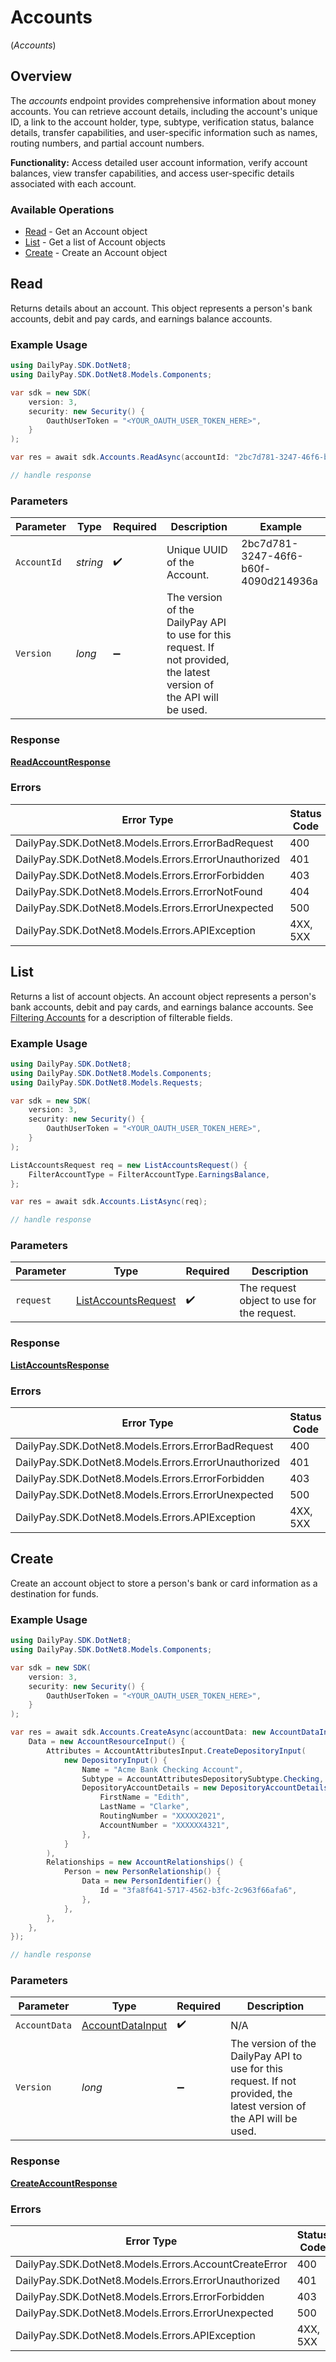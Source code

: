 # Accounts
(*Accounts*)

## Overview

The _accounts_ endpoint provides comprehensive information about money
accounts. You can retrieve account details, including the
account's unique ID, a link to the account holder, type, subtype,
verification status, balance details, transfer capabilities, and
user-specific information such as names, routing numbers, and partial
account numbers.


**Functionality:** Access detailed user account information, verify
account balances, view transfer capabilities, and access user-specific
details associated with each account.


### Available Operations

* [Read](#read) - Get an Account object
* [List](#list) - Get a list of Account objects
* [Create](#create) - Create an Account object

## Read

Returns details about an account. This object represents a person's bank accounts, debit and pay cards, and earnings balance accounts.

### Example Usage

<!-- UsageSnippet language="csharp" operationID="readAccount" method="get" path="/rest/accounts/{account_id}" -->
```csharp
using DailyPay.SDK.DotNet8;
using DailyPay.SDK.DotNet8.Models.Components;

var sdk = new SDK(
    version: 3,
    security: new Security() {
        OauthUserToken = "<YOUR_OAUTH_USER_TOKEN_HERE>",
    }
);

var res = await sdk.Accounts.ReadAsync(accountId: "2bc7d781-3247-46f6-b60f-4090d214936a");

// handle response
```

### Parameters

| Parameter                                                                                                              | Type                                                                                                                   | Required                                                                                                               | Description                                                                                                            | Example                                                                                                                |
| ---------------------------------------------------------------------------------------------------------------------- | ---------------------------------------------------------------------------------------------------------------------- | ---------------------------------------------------------------------------------------------------------------------- | ---------------------------------------------------------------------------------------------------------------------- | ---------------------------------------------------------------------------------------------------------------------- |
| `AccountId`                                                                                                            | *string*                                                                                                               | :heavy_check_mark:                                                                                                     | Unique UUID of the Account.                                                                                            | 2bc7d781-3247-46f6-b60f-4090d214936a                                                                                   |
| `Version`                                                                                                              | *long*                                                                                                                 | :heavy_minus_sign:                                                                                                     | The version of the DailyPay API to use for this request. If not provided, the latest version of the API will be used.<br/> |                                                                                                                        |

### Response

**[ReadAccountResponse](../../Models/Requests/ReadAccountResponse.md)**

### Errors

| Error Type                                           | Status Code                                          | Content Type                                         |
| ---------------------------------------------------- | ---------------------------------------------------- | ---------------------------------------------------- |
| DailyPay.SDK.DotNet8.Models.Errors.ErrorBadRequest   | 400                                                  | application/vnd.api+json                             |
| DailyPay.SDK.DotNet8.Models.Errors.ErrorUnauthorized | 401                                                  | application/vnd.api+json                             |
| DailyPay.SDK.DotNet8.Models.Errors.ErrorForbidden    | 403                                                  | application/vnd.api+json                             |
| DailyPay.SDK.DotNet8.Models.Errors.ErrorNotFound     | 404                                                  | application/vnd.api+json                             |
| DailyPay.SDK.DotNet8.Models.Errors.ErrorUnexpected   | 500                                                  | application/vnd.api+json                             |
| DailyPay.SDK.DotNet8.Models.Errors.APIException      | 4XX, 5XX                                             | \*/\*                                                |

## List

Returns a list of account objects. An account object represents a person's bank accounts, debit and pay cards, and earnings balance accounts.
See [Filtering Accounts](https://developer.dailypay.com/tag/Filtering#section/Supported-Endpoint-Filters) for a description of filterable fields.


### Example Usage

<!-- UsageSnippet language="csharp" operationID="listAccounts" method="get" path="/rest/accounts" -->
```csharp
using DailyPay.SDK.DotNet8;
using DailyPay.SDK.DotNet8.Models.Components;
using DailyPay.SDK.DotNet8.Models.Requests;

var sdk = new SDK(
    version: 3,
    security: new Security() {
        OauthUserToken = "<YOUR_OAUTH_USER_TOKEN_HERE>",
    }
);

ListAccountsRequest req = new ListAccountsRequest() {
    FilterAccountType = FilterAccountType.EarningsBalance,
};

var res = await sdk.Accounts.ListAsync(req);

// handle response
```

### Parameters

| Parameter                                                           | Type                                                                | Required                                                            | Description                                                         |
| ------------------------------------------------------------------- | ------------------------------------------------------------------- | ------------------------------------------------------------------- | ------------------------------------------------------------------- |
| `request`                                                           | [ListAccountsRequest](../../Models/Requests/ListAccountsRequest.md) | :heavy_check_mark:                                                  | The request object to use for the request.                          |

### Response

**[ListAccountsResponse](../../Models/Requests/ListAccountsResponse.md)**

### Errors

| Error Type                                           | Status Code                                          | Content Type                                         |
| ---------------------------------------------------- | ---------------------------------------------------- | ---------------------------------------------------- |
| DailyPay.SDK.DotNet8.Models.Errors.ErrorBadRequest   | 400                                                  | application/vnd.api+json                             |
| DailyPay.SDK.DotNet8.Models.Errors.ErrorUnauthorized | 401                                                  | application/vnd.api+json                             |
| DailyPay.SDK.DotNet8.Models.Errors.ErrorForbidden    | 403                                                  | application/vnd.api+json                             |
| DailyPay.SDK.DotNet8.Models.Errors.ErrorUnexpected   | 500                                                  | application/vnd.api+json                             |
| DailyPay.SDK.DotNet8.Models.Errors.APIException      | 4XX, 5XX                                             | \*/\*                                                |

## Create

Create an account object to store a person's bank or card information as a destination for funds.

### Example Usage

<!-- UsageSnippet language="csharp" operationID="createAccount" method="post" path="/rest/accounts" -->
```csharp
using DailyPay.SDK.DotNet8;
using DailyPay.SDK.DotNet8.Models.Components;

var sdk = new SDK(
    version: 3,
    security: new Security() {
        OauthUserToken = "<YOUR_OAUTH_USER_TOKEN_HERE>",
    }
);

var res = await sdk.Accounts.CreateAsync(accountData: new AccountDataInput() {
    Data = new AccountResourceInput() {
        Attributes = AccountAttributesInput.CreateDepositoryInput(
            new DepositoryInput() {
                Name = "Acme Bank Checking Account",
                Subtype = AccountAttributesDepositorySubtype.Checking,
                DepositoryAccountDetails = new DepositoryAccountDetails() {
                    FirstName = "Edith",
                    LastName = "Clarke",
                    RoutingNumber = "XXXXX2021",
                    AccountNumber = "XXXXXX4321",
                },
            }
        ),
        Relationships = new AccountRelationships() {
            Person = new PersonRelationship() {
                Data = new PersonIdentifier() {
                    Id = "3fa8f641-5717-4562-b3fc-2c963f66afa6",
                },
            },
        },
    },
});

// handle response
```

### Parameters

| Parameter                                                                                                              | Type                                                                                                                   | Required                                                                                                               | Description                                                                                                            |
| ---------------------------------------------------------------------------------------------------------------------- | ---------------------------------------------------------------------------------------------------------------------- | ---------------------------------------------------------------------------------------------------------------------- | ---------------------------------------------------------------------------------------------------------------------- |
| `AccountData`                                                                                                          | [AccountDataInput](../../Models/Components/AccountDataInput.md)                                                        | :heavy_check_mark:                                                                                                     | N/A                                                                                                                    |
| `Version`                                                                                                              | *long*                                                                                                                 | :heavy_minus_sign:                                                                                                     | The version of the DailyPay API to use for this request. If not provided, the latest version of the API will be used.<br/> |

### Response

**[CreateAccountResponse](../../Models/Requests/CreateAccountResponse.md)**

### Errors

| Error Type                                            | Status Code                                           | Content Type                                          |
| ----------------------------------------------------- | ----------------------------------------------------- | ----------------------------------------------------- |
| DailyPay.SDK.DotNet8.Models.Errors.AccountCreateError | 400                                                   | application/vnd.api+json                              |
| DailyPay.SDK.DotNet8.Models.Errors.ErrorUnauthorized  | 401                                                   | application/vnd.api+json                              |
| DailyPay.SDK.DotNet8.Models.Errors.ErrorForbidden     | 403                                                   | application/vnd.api+json                              |
| DailyPay.SDK.DotNet8.Models.Errors.ErrorUnexpected    | 500                                                   | application/vnd.api+json                              |
| DailyPay.SDK.DotNet8.Models.Errors.APIException       | 4XX, 5XX                                              | \*/\*                                                 |